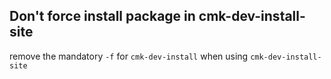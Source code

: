 ## Don't force install package in cmk-dev-install-site
<!--
type: bugfix
scope: all
affected: all
-->

remove the mandatory `-f` for `cmk-dev-install` when using
`cmk-dev-install-site`
